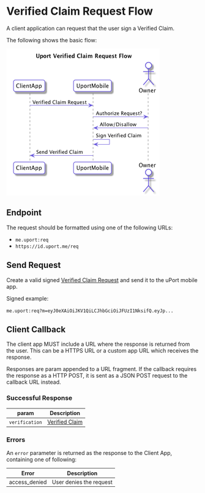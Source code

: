 # Verified Claim Request Flow

A client application can request that the user sign a Verified Claim.

The following shows the basic flow:

![Verified Request Flow](verificationreq.png)

## Endpoint

The request should be formatted using one of the following URLs:

- `me.uport:req`
- `https://id.uport.me/req`

## Send Request

Create a valid signed [Verified Claim Request](../messages/verificationreq.md) and send it to the uPort mobile app.

Signed example:

`me.uport:req?m=eyJ0eXAiOiJKV1QiLCJhbGciOiJFUzI1NksifQ.eyJp...`


## Client Callback

The client app MUST include a URL where the response is returned from the user. This can be a HTTPS URL or a custom app URL which receives the response.

Responses are param appended to a URL fragment. If the callback requires the response as a HTTP POST, it is sent as a JSON POST request to the callback URL instead.

### Successful Response

param          | Description
-------------- | -----------
`verification` | [Verified Claim](../messages/verification.md)

### Errors

An `error` parameter is returned as the response to the Client App, containing one of following:

Error         | Description
------------- | -----------
access_denied | User denies the request
